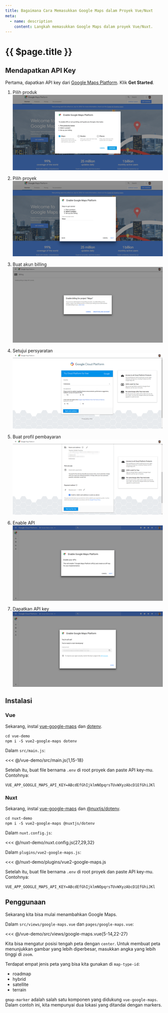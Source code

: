 ```yaml
---
title: Bagaimana Cara Memasukkan Google Maps dalam Proyek Vue/Nuxt
meta:
  - name: description
    content: Langkah memasukkan Google Maps dalam proyek Vue/Nuxt.
---
```


# {{ $page.title }}

<start-tutorial demo="google-maps" lang="id"/>

## Mendapatkan API Key

Pertama, dapatkan API key dari [Google Maps Platform](https://cloud.google.com/maps-platform/). Klik **Get Started**.

1.  Pilih produk ![Pilih produk](../../img/gmaps-1-pick-product.png)

2.  Pilih proyek ![Pilih proyek](../../img/gmaps-2-select-project.png)

3.  Buat akun billing ![Buat akun billing](../../img/gmaps-3-create-billing-account.png)

4.  Setujui persyaratan ![Setujui persyaratan](../../img/gmaps-4-accept-terms.png)

5.  Buat profil pembayaran ![Buat profil pembayaran](../../img/gmaps-5-create-payment-profile.png)

6.  Enable API ![Enable API](../../img/gmaps-6-enable-api.png)

7.  Dapatkan API key ![Dapatkan API key](../../img/gmaps-7-get-api-key.png)

## Instalasi

### Vue

Sekarang, instal [vue-google-maps](https://github.com/xkjyeah/vue-google-maps) dan [dotenv](https://github.com/motdotla/dotenv).

```bash{2}
cd vue-demo
npm i -S vue2-google-maps dotenv
```

Dalam `src/main.js`:

<<< @/vue-demo/src/main.js{1,15-18}

Setelah itu, buat file bernama `.env` di root proyek dan paste API key-mu. Contohnya:

```env
VUE_APP_GOOGLE_MAPS_API_KEY=ABcdEfGhIjklmNOpqrsTUvWXyzAbcD1EfGhiJKl
```

### Nuxt

Sekarang, instal [vue-google-maps](https://github.com/xkjyeah/vue-google-maps) dan [@nuxtjs/dotenv](https://github.com/nuxt-community/dotenv-module).

```bash{2}
cd nuxt-demo
npm i -S vue2-google-maps @nuxtjs/dotenv
```

Dalam `nuxt.config.js`:

<<< @/nuxt-demo/nuxt.config.js{27,29,32}

Dalam `plugins/vue2-google-maps.js`:

<<< @/nuxt-demo/plugins/vue2-google-maps.js

Setelah itu, buat file bernama `.env` di root proyek dan paste API key-mu. Contohnya:

```env
VUE_APP_GOOGLE_MAPS_API_KEY=ABcdEfGhIjklmNOpqrsTUvWXyzAbcD1EfGhiJKl
```

## Penggunaan

Sekarang kita bisa mulai menambahkan Google Maps.

Dalam `src/views/google-maps.vue` dan `pages/google-maps.vue`:

<<< @/vue-demo/src/views/google-maps.vue{5-14,22-27}

Kita bisa mengatur posisi tengah peta dengan `center`. Untuk membuat peta menunjukkan gambar yang lebih diperbesar, masukkan angka yang lebih tinggi di `zoom`.

Terdapat empat jenis peta yang bisa kita gunakan di `map-type-id`:

- roadmap
- hybrid
- satellite
- terrain

`gmap-marker` adalah salah satu komponen yang didukung `vue-google-maps`. Dalam contoh ini, kita mempunyai dua lokasi yang ditandai dengan markers.

